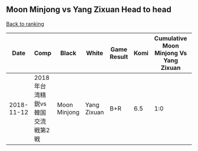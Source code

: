 ## Moon Minjong vs Yang Zixuan Head to head

[Back to ranking](../../index.md)




| **Date** | **Comp** | **Black** | **White** | **Game Result** | **Komi** | **Cumulative Moon Minjong Vs Yang Zixuan** | **Moon Minjong Streak** | **Yang Zixuan Streak** | 
| --- | --- | --- | --- | --- | --- | --- | --- | --- |
| 2018-11-12 | 2018年台湾精鋭vs韓国交流戦第2戦 | Moon Minjong | Yang Zixuan | B+R | 6.5 | 1:0 | 1 | 0 |




